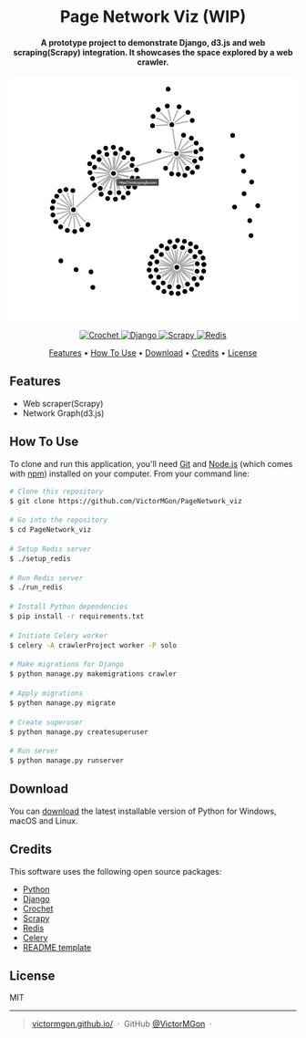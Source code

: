 
<h1 align="center">
  Page Network Viz (WIP)
</h1>

<h4 align="center">A prototype project to demonstrate Django, d3.js and web scraping(Scrapy) integration. It showcases the space explored by a web crawler.</h4>

![A network graph](static/img1.png)

<p align="center">
  <a href="https://img.shields.io/badge/Crochet-2.1.1-green">
    <img src="https://img.shields.io/badge/Crochet-2.1.1-green"
         alt="Crochet">
  </a>
  <a href="https://img.shields.io/badge/Django-4.2.7-green">
    <img src="https://img.shields.io/badge/Django-4.2.7-green"
         alt="Django">
  </a>
  <a href="https://img.shields.io/badge/Scrapy-2.8.0-green">
    <img src="https://img.shields.io/badge/Scrapy-2.8.0-green"
         alt="Scrapy">
  </a>
  <a href="https://img.shields.io/badge/Redis-7.2.3-green">
    <img src="https://img.shields.io/badge/Redis-7.2.3-green"
         alt="Redis">
  </a>
</p>

<p align="center">
  <a href="#features">Features</a> •
  <a href="#how-to-use">How To Use</a> •
  <a href="#download">Download</a> •
  <a href="#credits">Credits</a> •
  <a href="#license">License</a>
</p>

## Features

* Web scraper(Scrapy)
* Network Graph(d3.js)


## How To Use

To clone and run this application, you'll need [Git](https://git-scm.com) and [Node.js](https://nodejs.org/en/download/) (which comes with [npm](http://npmjs.com)) installed on your computer. From your command line:

```bash
# Clone this repository
$ git clone https://github.com/VictorMGon/PageNetwork_viz

# Go into the repository
$ cd PageNetwork_viz

# Setup Redis server
$ ./setup_redis

# Run Redis server
$ ./run_redis

# Install Python dependencies
$ pip install -r requirements.txt

# Initiate Celery worker
$ celery -A crawlerProject worker -P solo

# Make migrations for Django
$ python manage.py makemigrations crawler

# Apply migrations
$ python manage.py migrate

# Create superuser
$ python manage.py createsuperuser

# Run server
$ python manage.py runserver


```

## Download

You can [download](https://www.python.org/downloads/) the latest installable version of Python for Windows, macOS and Linux.

## Credits

This software uses the following open source packages:

- [Python](https://www.python.org/)
- [Django](https://www.djangoproject.com/)
- [Crochet](https://crochet.readthedocs.io/en/stable/index.html)
- [Scrapy](https://scrapy.org/)
- [Redis](https://redis.io/)
- [Celery](https://docs.celeryq.dev/en/stable/index.html)
- [README template](https://www.readme-templates.com/)

## License

MIT

---

> [victormgon.github.io/](https://victormgon.github.io/) &nbsp;&middot;&nbsp;
> GitHub [@VictorMGon](https://github.com/VictorMGon) &nbsp;&middot;&nbsp;

